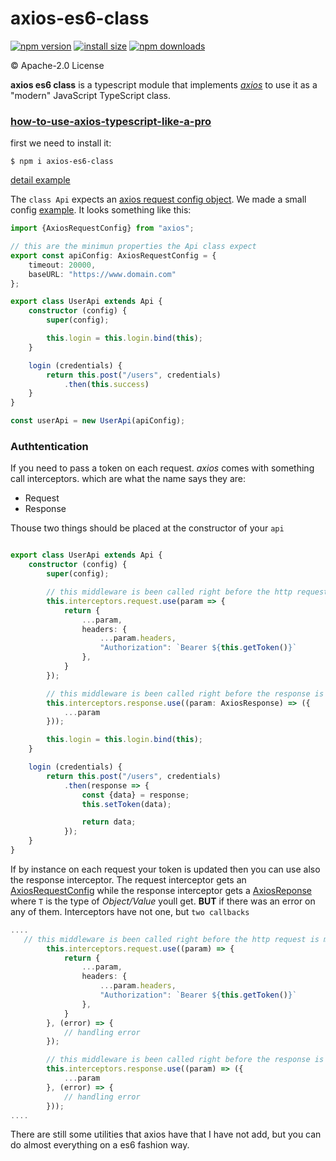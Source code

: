 # axios-es6-class

[![npm version](https://img.shields.io/npm/v/axios-es6-class.svg?style=flat-square)](https://www.npmjs.org/package/axios-es6-class)
[![install size](https://packagephobia.now.sh/badge?p=axios-es6-class)](https://packagephobia.now.sh/result?p=axios-es6-class)
[![npm downloads](https://img.shields.io/npm/dm/axios-es6-class.svg?style=flat-square)](http://npm-stat.com/charts.html?package=axios-es6-class)

&copy; Apache-2.0 License

**axios es6 class** is a typescript module that implements *[axios](https://github.com/axios/axios)* to use it as a "modern" JavaScript TypeScript class.

### [how-to-use-axios-typescript-like-a-pro](https://medium.com/@enetoOlveda/how-to-use-axios-typescript-like-a-pro-7c882f71e34a)

first we need to install it:

```shell
$ npm i axios-es6-class
```

[detail example](https://github.com/EnetoJara/axios-typescript/blob/master/examples/userApi.ts)

The `class Api` expects an [axios request config object](https://github.com/axios/axios#request-config). We made a small config [example](https://github.com/EnetoJara/axios-typescript/blob/master/examples/api.config.ts). It looks something like this:
```typescript
import {AxiosRequestConfig} from "axios";

// this are the minimun properties the Api class expect
export const apiConfig: AxiosRequestConfig = {
    timeout: 20000,
    baseURL: "https://www.domain.com"
};

export class UserApi extends Api {
    constructor (config) {
        super(config);

        this.login = this.login.bind(this);
    }

    login (credentials) {
        return this.post("/users", credentials)
            .then(this.success)
    }
}

const userApi = new UserApi(apiConfig);
```

### Authtentication
If you need to pass a token on each request. *axios* comes with something call interceptors. which are what the name says they are:
* Request
* Response

Thouse two things should be placed at the constructor of your `api`

```typescript

export class UserApi extends Api {
    constructor (config) {
        super(config);

        // this middleware is been called right before the http request is made.
        this.interceptors.request.use(param => {
            return {
                ...param,
                headers: {
                    ...param.headers,
                    "Authorization": `Bearer ${this.getToken()}`
                },
            }
        });

        // this middleware is been called right before the response is get it by the method that triggers the request
        this.interceptors.response.use((param: AxiosResponse) => ({
            ...param
        }));

        this.login = this.login.bind(this);
    }

    login (credentials) {
        return this.post("/users", credentials)
            .then(response => {
                const {data} = response;
                this.setToken(data);

                return data;
            });
    }
}

```

If by instance on each request your token is updated then you can use also the response interceptor.
The request interceptor gets an [AxiosRequestConfig](https://github.com/axios/axios#request-config) while the response interceptor gets a [AxiosReponse<T>](https://github.com/axios/axios#request-config) where `T` is the type of *Object/Value* youll get. **BUT** if there was an error on any of them. Interceptors have not one, but `two callbacks`

```typescript
....
   // this middleware is been called right before the http request is made.
        this.interceptors.request.use((param) => {
            return {
                ...param,
                headers: {
                    ...param.headers,
                    "Authorization": `Bearer ${this.getToken()}`
                },
            }
        }, (error) => {
            // handling error
        });

        // this middleware is been called right before the response is get it by the method that triggers the request
        this.interceptors.response.use((param) => ({
            ...param
        }, (error) => {
            // handling error
        }));
....
```

There are still some utilities that axios have that I have not add, but you can do almost everything on a es6 fashion way.
